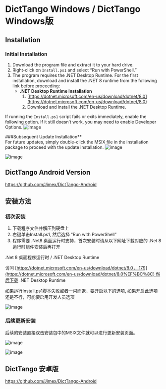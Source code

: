 
# DictTango Windows / DictTango Windows版

## Installation
### Initial Installation
1. Download the program file and extract it to your hard drive.  
2. Right-click on `Install.ps1` and select “Run with PowerShell.”  
3. The program requires the .NET Desktop Runtime. For the first installation, download and install the .NET 8 runtime from the following link before proceeding:
   - **.NET Desktop Runtime Installation**  
     1) [https://dotnet.microsoft.com/en-us/download/dotnet/8.0](https://dotnet.microsoft.com/en-us/download/dotnet/8.0)  
     2) Download and install the .NET Desktop Runtime.  

If running the `Install.ps1` script fails or exits immediately, enable the following option. If it still doesn’t work, you may need to enable Developer Options.
![image](https://github.com/user-attachments/assets/9a609469-6edc-440c-8885-f5c58cc8153b)



###Subsequent Update Installation**  
For future updates, simply double-click the MSIX file in the installation package to proceed with the update installation.
![image](https://github.com/user-attachments/assets/985406cb-a6fa-4569-a848-a226c53cd736)

![image](https://github.com/user-attachments/assets/b01cc18a-4259-4bc0-9c75-f94eaa8f2383)


## DictTango Android Version
https://github.com/Jimex/DictTango-Android


## 安装方法

### 初次安装

1. 下载程序文件并解压到硬盘上
2. 右键单击Install.ps1, 然后选择 “Run with PowerShell”
3. 程序需要 .Net8 桌面运行时支持，首次安装时请从以下网址下载对应的 .Net 8运行时组件安装后再打开

.Net 8 桌面程序运行时 / .NET Desktop Runtime

访问 [https://dotnet.microsoft.com/en-us/download/dotnet/8.0， 179](https://dotnet.microsoft.com/en-us/download/dotnet/8.0%EF%BC%8C) 然后下载 .NET Desktop Runtime

如果运行Install.ps1脚本失败或者一闪而退，要开启以下的选项, 如果开启此选项还是不行，可能要启用开发人员选项

![image](https://github.com/user-attachments/assets/9a609469-6edc-440c-8885-f5c58cc8153b)


### 后续更新安装

后续的安装直接双击安装包中的MSIX文件就可以进行更新安装页面。

![image](https://github.com/user-attachments/assets/985406cb-a6fa-4569-a848-a226c53cd736)

![image](https://github.com/user-attachments/assets/b01cc18a-4259-4bc0-9c75-f94eaa8f2383)

## DictTango 安卓版
https://github.com/Jimex/DictTango-Android